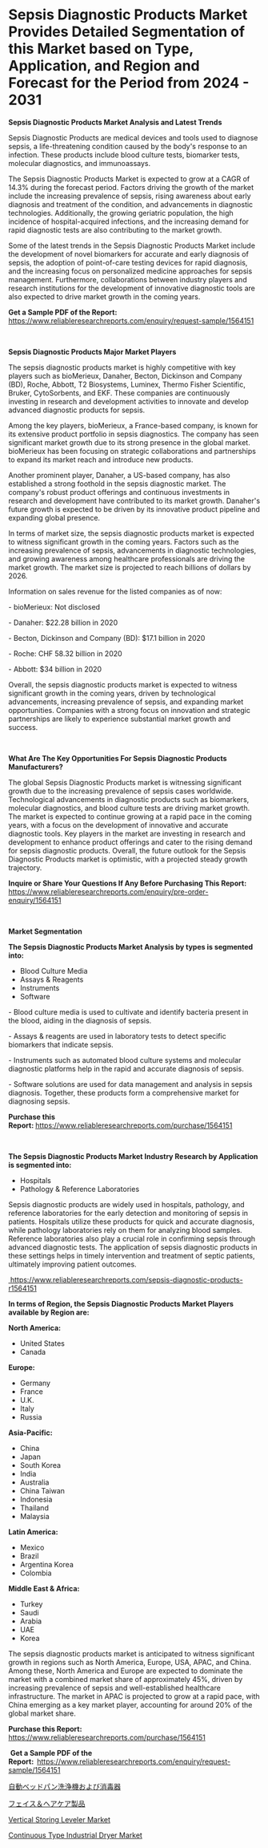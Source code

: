 <p><h1>Sepsis Diagnostic Products Market Provides Detailed Segmentation of this Market based on Type, Application, and Region and Forecast for the Period from 2024 - 2031</h1></p><p><strong>Sepsis Diagnostic Products Market Analysis and Latest Trends</strong></p>
<p><p>Sepsis Diagnostic Products are medical devices and tools used to diagnose sepsis, a life-threatening condition caused by the body's response to an infection. These products include blood culture tests, biomarker tests, molecular diagnostics, and immunoassays.</p><p>The Sepsis Diagnostic Products Market is expected to grow at a CAGR of 14.3% during the forecast period. Factors driving the growth of the market include the increasing prevalence of sepsis, rising awareness about early diagnosis and treatment of the condition, and advancements in diagnostic technologies. Additionally, the growing geriatric population, the high incidence of hospital-acquired infections, and the increasing demand for rapid diagnostic tests are also contributing to the market growth.</p><p>Some of the latest trends in the Sepsis Diagnostic Products Market include the development of novel biomarkers for accurate and early diagnosis of sepsis, the adoption of point-of-care testing devices for rapid diagnosis, and the increasing focus on personalized medicine approaches for sepsis management. Furthermore, collaborations between industry players and research institutions for the development of innovative diagnostic tools are also expected to drive market growth in the coming years.</p></p>
<p><strong>Get a Sample PDF of the Report:&nbsp;</strong> <a href="https://www.reliableresearchreports.com/enquiry/request-sample/1564151">https://www.reliableresearchreports.com/enquiry/request-sample/1564151</a></p>
<p>&nbsp;</p>
<p><strong>Sepsis Diagnostic Products Major Market Players</strong></p>
<p><p>The sepsis diagnostic products market is highly competitive with key players such as bioMerieux, Danaher, Becton, Dickinson and Company (BD), Roche, Abbott, T2 Biosystems, Luminex, Thermo Fisher Scientific, Bruker, CytoSorbents, and EKF. These companies are continuously investing in research and development activities to innovate and develop advanced diagnostic products for sepsis.</p><p>Among the key players, bioMerieux, a France-based company, is known for its extensive product portfolio in sepsis diagnostics. The company has seen significant market growth due to its strong presence in the global market. bioMerieux has been focusing on strategic collaborations and partnerships to expand its market reach and introduce new products.</p><p>Another prominent player, Danaher, a US-based company, has also established a strong foothold in the sepsis diagnostic market. The company's robust product offerings and continuous investments in research and development have contributed to its market growth. Danaher's future growth is expected to be driven by its innovative product pipeline and expanding global presence.</p><p>In terms of market size, the sepsis diagnostic products market is expected to witness significant growth in the coming years. Factors such as the increasing prevalence of sepsis, advancements in diagnostic technologies, and growing awareness among healthcare professionals are driving the market growth. The market size is projected to reach billions of dollars by 2026.</p><p>Information on sales revenue for the listed companies as of now:</p><p>- bioMerieux: Not disclosed</p><p>- Danaher: $22.28 billion in 2020</p><p>- Becton, Dickinson and Company (BD): $17.1 billion in 2020</p><p>- Roche: CHF 58.32 billion in 2020</p><p>- Abbott: $34 billion in 2020</p><p>Overall, the sepsis diagnostic products market is expected to witness significant growth in the coming years, driven by technological advancements, increasing prevalence of sepsis, and expanding market opportunities. Companies with a strong focus on innovation and strategic partnerships are likely to experience substantial market growth and success.</p></p>
<p>&nbsp;</p>
<p><strong>What Are The Key Opportunities For Sepsis Diagnostic Products Manufacturers?</strong></p>
<p><p>The global Sepsis Diagnostic Products market is witnessing significant growth due to the increasing prevalence of sepsis cases worldwide. Technological advancements in diagnostic products such as biomarkers, molecular diagnostics, and blood culture tests are driving market growth. The market is expected to continue growing at a rapid pace in the coming years, with a focus on the development of innovative and accurate diagnostic tools. Key players in the market are investing in research and development to enhance product offerings and cater to the rising demand for sepsis diagnostic products. Overall, the future outlook for the Sepsis Diagnostic Products market is optimistic, with a projected steady growth trajectory.</p></p>
<p><strong>Inquire or Share Your Questions If Any Before Purchasing This Report:</strong> <a href="https://www.reliableresearchreports.com/enquiry/pre-order-enquiry/1564151">https://www.reliableresearchreports.com/enquiry/pre-order-enquiry/1564151</a></p>
<p>&nbsp;</p>
<p><strong>Market Segmentation</strong></p>
<p><strong>The Sepsis Diagnostic Products Market Analysis by types is segmented into:</strong></p>
<p><ul><li>Blood Culture Media</li><li>Assays & Reagents</li><li>Instruments</li><li>Software</li></ul></p>
<p><p>- Blood culture media is used to cultivate and identify bacteria present in the blood, aiding in the diagnosis of sepsis.  </p><p>- Assays & reagents are used in laboratory tests to detect specific biomarkers that indicate sepsis.  </p><p>- Instruments such as automated blood culture systems and molecular diagnostic platforms help in the rapid and accurate diagnosis of sepsis.  </p><p>- Software solutions are used for data management and analysis in sepsis diagnosis. Together, these products form a comprehensive market for diagnosing sepsis.</p></p>
<p><strong>Purchase this Report:&nbsp;</strong><a href="https://www.reliableresearchreports.com/purchase/1564151">https://www.reliableresearchreports.com/purchase/1564151</a></p>
<p>&nbsp;</p>
<p><strong>The Sepsis Diagnostic Products Market Industry Research by Application is segmented into:</strong></p>
<p><ul><li>Hospitals</li><li>Pathology & Reference Laboratories</li></ul></p>
<p><p>Sepsis diagnostic products are widely used in hospitals, pathology, and reference laboratories for the early detection and monitoring of sepsis in patients. Hospitals utilize these products for quick and accurate diagnosis, while pathology laboratories rely on them for analyzing blood samples. Reference laboratories also play a crucial role in confirming sepsis through advanced diagnostic tests. The application of sepsis diagnostic products in these settings helps in timely intervention and treatment of septic patients, ultimately improving patient outcomes.</p></p>
<p><a href="https://www.reliableresearchreports.com/sepsis-diagnostic-products-r1564151">&nbsp;https://www.reliableresearchreports.com/sepsis-diagnostic-products-r1564151</a></p>
<p><strong>In terms of Region, the Sepsis Diagnostic Products Market Players available by Region are:</strong></p>
<p>
    <p> <strong> North America: </strong>
        <ul>
            <li>United States</li>
            <li>Canada</li>
        </ul>
        </p> 
    <p> <strong> Europe: </strong>
        <ul>
            <li>Germany</li>
            <li>France</li>
            <li>U.K.</li>
            <li>Italy</li>
            <li>Russia</li>
        </ul>
        </p> 
    <p> <strong> Asia-Pacific: </strong>
        <ul>
            <li>China</li>
            <li>Japan</li>
            <li>South Korea</li>
            <li>India</li>
            <li>Australia</li>
            <li>China Taiwan</li>
            <li>Indonesia</li>
            <li>Thailand</li>
            <li>Malaysia</li>
        </ul>
        </p> 
    <p> <strong> Latin America: </strong>
        <ul>
            <li>Mexico</li>
            <li>Brazil</li>
            <li>Argentina Korea</li>
            <li>Colombia</li>
        </ul>
        </p> 
    <p> <strong> Middle East & Africa: </strong>
        <ul>
            <li>Turkey</li>
            <li>Saudi</li>
            <li>Arabia</li>
            <li>UAE</li>
            <li>Korea</li>
        </ul>
    </p>
    </p>
<p><p>The sepsis diagnostic products market is anticipated to witness significant growth in regions such as North America, Europe, USA, APAC, and China. Among these, North America and Europe are expected to dominate the market with a combined market share of approximately 45%, driven by increasing prevalence of sepsis and well-established healthcare infrastructure. The market in APAC is projected to grow at a rapid pace, with China emerging as a key market player, accounting for around 20% of the global market share.</p></p>
<p><strong>Purchase this Report: </strong><a href="https://www.reliableresearchreports.com/purchase/1564151">https://www.reliableresearchreports.com/purchase/1564151</a></p>
<p>&nbsp;<strong>Get a Sample PDF of the Report:&nbsp;&nbsp;</strong><a href="https://www.reliableresearchreports.com/enquiry/request-sample/1564151">https://www.reliableresearchreports.com/enquiry/request-sample/1564151</a></p>
<p><strong></strong></p>
<p><p><a href="https://github.com/kegley4963/Market-Research-Report-List-2/blob/main/7910354169178.md">自動ベッドパン洗浄機および消毒器</a></p><p><a href="https://github.com/LuzHills1972/Market-Research-Report-List-1/blob/main/7407218169179.md">フェイス＆ヘアケア製品</a></p><p><a href="https://github.com/changoleonlaverguenzanoexiste/Market-Research-Report-List-4/blob/main/vertical-storing-leveler-market.md">Vertical Storing Leveler Market</a></p><p><a href="https://github.com/dimitrishawkinswaynenp91rgz/Market-Research-Report-List-3/blob/main/continuous-type-industrial-dryer-market.md">Continuous Type Industrial Dryer Market</a></p></p>